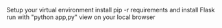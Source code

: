 Setup your virtual environment 
install pip -r requirements and install Flask
run with "python app,py"
view on your local browser
